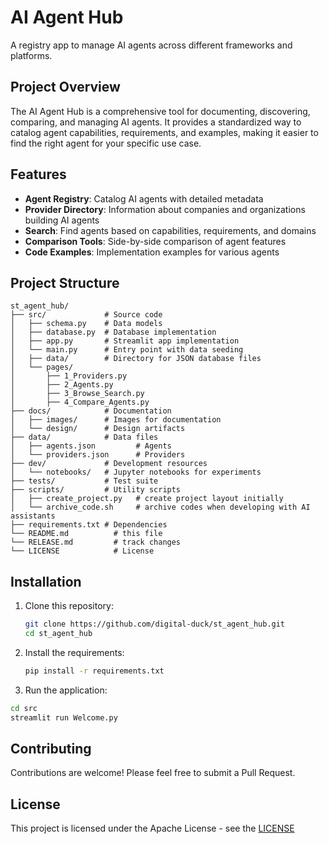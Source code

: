 # AI Agent Hub

A registry app to manage AI agents across different frameworks and platforms.

## Project Overview

The AI Agent Hub is a comprehensive tool for documenting, discovering, comparing, and managing AI agents. It provides a standardized way to catalog agent capabilities, requirements, and examples, making it easier to find the right agent for your specific use case.

## Features

- **Agent Registry**: Catalog AI agents with detailed metadata
- **Provider Directory**: Information about companies and organizations building AI agents
- **Search**: Find agents based on capabilities, requirements, and domains
- **Comparison Tools**: Side-by-side comparison of agent features
- **Code Examples**: Implementation examples for various agents

## Project Structure

```
st_agent_hub/
├── src/             # Source code
│   ├── schema.py    # Data models
│   ├── database.py  # Database implementation
│   ├── app.py       # Streamlit app implementation
│   └── main.py      # Entry point with data seeding
│   ├── data/        # Directory for JSON database files
│   └── pages/
│       ├── 1_Providers.py
│       ├── 2_Agents.py
│       ├── 3_Browse_Search.py
│       ├── 4_Compare_Agents.py
├── docs/            # Documentation
│   ├── images/      # Images for documentation
│   └── design/      # Design artifacts
├── data/            # Data files
│   ├── agents.json         # Agents
│   └── providers.json      # Providers
├── dev/             # Development resources
│   └── notebooks/   # Jupyter notebooks for experiments
├── tests/           # Test suite
├── scripts/         # Utility scripts
│   ├── create_project.py   # create project layout initially
│   └── archive_code.sh     # archive codes when developing with AI assistants
├── requirements.txt # Dependencies
└── README.md          # this file
└── RELEASE.md         # track changes
└── LICENSE            # License
```

## Installation

1. Clone this repository:
   ```bash
   git clone https://github.com/digital-duck/st_agent_hub.git
   cd st_agent_hub
   ```

2. Install the requirements:
   ```bash
   pip install -r requirements.txt
   ```

3. Run the application:
```bash
cd src
streamlit run Welcome.py
```

## Contributing

Contributions are welcome! Please feel free to submit a Pull Request.

## License

This project is licensed under the Apache License - see the [LICENSE](LICENSE)
